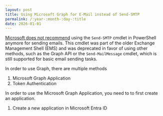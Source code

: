 ```yaml
---
layout: post
title: Using Microsoft Graph for E-Mail instead of Send-SMTP
permalink: /:year-:month-:day-:title
date: 2026-01-01
---
```


[Microsoft does not recommend](https://learn.microsoft.com/en-us/powershell/module/microsoft.powershell.utility/send-mailmessage?view=powershell-7.4&viewFallbackFrom=powershell-7.3) using the `Send-SMTP` cmdlet in PowerShell anymore for sending emails. This cmdlet was part of the older Exchange Management Shell (EMS) and was deprecated in favor of using other methods, such as the Graph API or the `Send-MailMessage` cmdlet, which is still supported for basic email sending tasks.

In order to use Graph, there are multiple methods

1. Microsoft Graph Application
2. Token Authentication

In order to use the Microsoft Graph Application, you need to to first create an application.

1. Create a new application in Microsoft Entra ID
